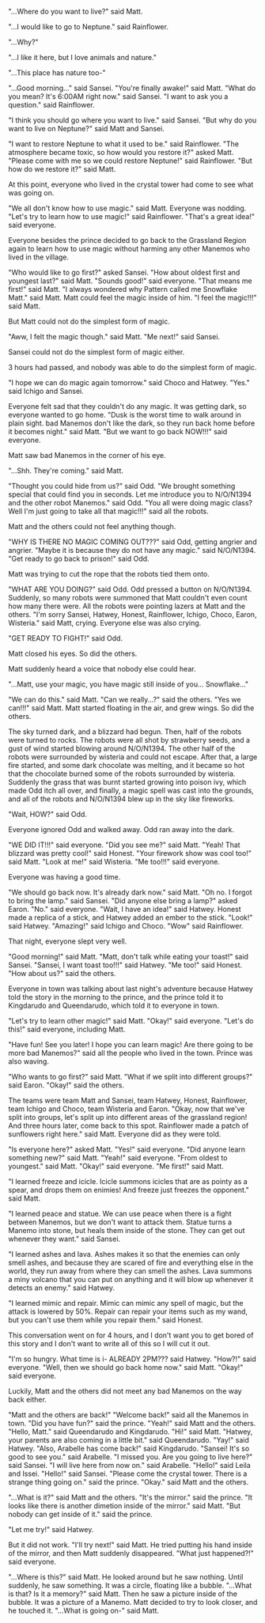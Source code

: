 "...Where do you want to live?" said Matt.

"...I would like to go to Neptune." said Rainflower.

"...Why?"

"...I like it here, but I love animals and nature."

"...This place has nature too-"

"...Good morning..." said Sansei.
"You're finally awake!" said Matt.
"What do you mean? It's 6:00AM right now." said Sansei.
"I want to ask you a question." said Rainflower.

"I think you should go where you want to live." said Sansei. "But why do you want to live on Neptune?" said Matt and Sansei.

"I want to restore Neptune to what it used to be." said Rainflower.
"The atmosphere became toxic, so how would you restore it?" asked Matt.
"Please come with me so we could restore Neptune!" said Rainflower.
"But how do we restore it?" said Matt.

At this point, everyone who lived in the crystal tower had come to see what was going on.

"We all don't know how to use magic." said Matt. Everyone was nodding.
"Let's try to learn how to use magic!" said Rainflower.
"That's a great idea!" said everyone.

Everyone besides the prince decided to go back to the Grassland Region again to learn how to use magic without harming any other Manemos who lived in the village.

"Who would like to go first?" asked Sansei.
"How about oldest first and youngest last?" said Matt.
"Sounds good!" said everyone.
"That means me first!" said Matt.
"I always wondered why Pattern called me Snowflake Matt." said Matt.
Matt could feel the magic inside of him.
"I feel the magic!!!" said Matt.

But Matt could not do the simplest form of magic.

"Aww, I felt the magic though." said Matt.
"Me next!" said Sansei.

Sansei could not do the simplest form of magic either.

3 hours had passed, and nobody was able to do the simplest form of magic.

"I hope we can do magic again tomorrow." said Choco and Hatwey.
"Yes." said Ichigo and Sansei.

Everyone felt sad that they couldn't do any magic.
It was getting dark, so everyone wanted to go home.
"Dusk is the worst time to walk around in plain sight. bad Manemos don't like the dark, so they run back home before it becomes night." said Matt.
"But we want to go back NOW!!!" said everyone.

Matt saw bad Manemos in the corner of his eye.

"...Shh. They're coming." said Matt.

"Thought you could hide from us?" said Odd.
"We brought something special that could find you in seconds. Let me introduce you to N/O/N1394 and the other robot Manemos." said Odd.
"You all were doing magic class? Well I'm just going to take all that magic!!!" said all the robots.

Matt and the others could not feel anything though.

"WHY IS THERE NO MAGIC COMING OUT???" said Odd, getting angrier and angrier.
"Maybe it is because they do not have any magic." said N/O/N1394.
"Get ready to go back to prison!" said Odd.

Matt was trying to cut the rope that the robots tied them onto.

"WHAT ARE YOU DOING?" said Odd. Odd pressed a button on N/O/N1394.
Suddenly, so many robots were summoned that Matt couldn't even count how many there were.
All the robots were pointing lazers at Matt and the others.
"I'm sorry Sansei, Hatwey, Honest, Rainflower, Ichigo, Choco, Earon, Wisteria." said Matt, crying.
Everyone else was also crying.

"GET READY TO FIGHT!" said Odd.

Matt closed his eyes. So did the others.

Matt suddenly heard a voice that nobody else could hear.

"...Matt, use your magic, you have magic still inside of you... Snowflake..."

"We can do this." said Matt.
"Can we really...?" said the others.
"Yes we can!!!" said Matt.
Matt started floating in the air, and grew wings. So did the others.

The sky turned dark, and a blizzard had begun. Then, half of the robots were turned to rocks. The robots were all shot by strawberry seeds, and a gust of wind started blowing around N/O/N1394. The other half of the robots were surrounded by wisteria and could not escape. After that, a large fire started, and some dark chocolate was melting, and it became so hot that the chocolate burned some of the robots surrounded by wisteria. Suddenly the grass that was burnt started growing into poison ivy, which made Odd itch all over, and finally, a magic spell was cast into the grounds, and all of the robots and N/O/N1394 blew up in the sky like fireworks.

"Wait, HOW?" said Odd.

Everyone ignored Odd and walked away.
Odd ran away into the dark.

"WE DID IT!!!" said everyone.
"Did you see me?" said Matt.
"Yeah! That blizzard was pretty cool!" said Honest.
"Your firework show was cool too!" said Matt.
"Look at me!" said Wisteria.
"Me too!!!" said everyone.

Everyone was having a good time.

"We should go back now. It's already dark now." said Matt.
"Oh no. I forgot to bring the lamp." said Sansei.
"Did anyone else bring a lamp?" asked Earon.
"No." said everyone.
"Wait, I have an idea!" said Hatwey.
Honest made a replica of a stick, and Hatwey added an ember to the stick.
"Look!" said Hatwey.
"Amazing!" said Ichigo and Choco.
"Wow" said Rainflower.

That night, everyone slept very well.

"Good morning!" said Matt. "Matt, don't talk while eating your toast!" said Sansei. "Sansei, I want toast too!!!" said Hatwey. "Me too!" said Honest. "How about us?" said the others.

Everyone in town was talking about last night's adventure because Hatwey told the story in the morning to the prince, and the prince told it to Kingdarudo and Queendarudo, which told it to everyone in town.

"Let's try to learn other magic!" said Matt. "Okay!" said everyone. "Let's do this!" said everyone, including Matt.

"Have fun! See you later! I hope you can learn magic! Are there going to be more bad Manemos?" said all the people who lived in the town. Prince was also waving.

"Who wants to go first?" said Matt.
"What if we split into different groups?" said Earon.
"Okay!" said the others.

The teams were team Matt and Sansei, team Hatwey, Honest, Rainflower, team Ichigo and Choco, team Wisteria and Earon.
"Okay, now that we've split into groups, let's split up into different areas of the grassland region! And three hours later, come back to this spot. Rainflower made a patch of sunflowers right here." said Matt.
Everyone did as they were told.

"Is everyone here?" asked Matt.
"Yes!" said everyone.
"Did anyone learn something new?" said Matt.
"Yeah!" said everyone.
"From oldest to youngest." said Matt.
"Okay!" said everyone.
"Me first!" said Matt.

"I learned freeze and icicle. Icicle summons icicles that are as pointy as a spear, and drops them on enimies! And freeze just freezes the opponent." said Matt.

"I learned peace and statue. We can use peace when there is a fight between Manemos, but we don't want to attack them. Statue turns a Manemo into stone, but heals them inside of the stone. They can get out whenever they want." said Sansei.

"I learned ashes and lava. Ashes makes it so that the enemies can only smell ashes, and because they are scared of fire and everything else in the world, they run away from where they can smell the ashes. Lava summons a miny volcano that you can put on anything and it will blow up whenever it detects an enemy." said Hatwey.

"I learned mimic and repair. Mimic can mimic any spell of magic, but the attack is lowered by 50%. Repair can repair your items such as my wand, but you can't use them while you repair them." said Honest.

This conversation went on for 4 hours, and I don't want you to get bored of this story and I don't want to write all of this so I will cut it out.

"I'm so hungry. What time is i- ALREADY 2PM??? said Hatwey.
"How?!" said everyone.
"Well, then we should go back home now." said Matt.
"Okay!" said everyone.

Luckily, Matt and the others did not meet any bad Manemos on the way back either.

"Matt and the others are back!" "Welcome back!" said all the Manemos in town.
"Did you have fun?" said the prince.
"Yeah!" said Matt and the others.
"Hello, Matt." said Queendarudo and Kingdarudo.
"Hi!" said Matt.
"Hatwey, your parents are also coming in a little bit." said Queendarudo.
"Yay!" said Hatwey.
"Also, Arabelle has come back!" said Kingdarudo.
"Sansei! It's so good to see you." said Arabelle.
"I missed you. Are you going to live here?" said Sansei.
"I will live here from now on." said Arabelle.
"Hello!" said Leila and Issei.
"Hello!" said Sansei.
"Please come the crystal tower. There is a strange thing going on." said the prince.
"Okay." said Matt and the others.

"...What is it?" said Matt and the others.
"It's the mirror." said the prince.
"It looks like there is another dimetion inside of the mirror." said Matt.
"But nobody can get inside of it." said the prince.

"Let me try!" said Hatwey.

But it did not work.
"I'll try next!" said Matt.
He tried putting his hand inside of the mirror, and then Matt suddenly disappeared.
"What just happened?!" said everyone.

"...Where is this?" said Matt.
He looked around but he saw nothing.
Until suddenly, he saw something.
It was a circle, floating like a bubble.
"...What is that? Is it a memory?" said Matt.
Then he saw a picture inside of the bubble.
It was a picture of a Manemo.
Matt decided to try to look closer, and he touched it.
"...What is going on-" said Matt.

